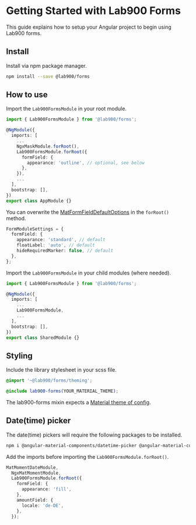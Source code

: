 # Getting Started with Lab900 Forms

This guide explains how to setup your Angular project to begin using Lab900 forms.

## Install

Install via npm package manager.

```bash
npm install --save @lab900/forms
```

## How to use

Import the `Lab900FormsModule` in your root module.

```ts
import { Lab900FormsModule } from '@lab900/forms';

@NgModule({
  imports: [
    ...
    NgxMaskModule.forRoot(),
    Lab900FormsModule.forRoot({
      formField: {
        appearance: 'outline', // optional, see below
      },
    }),
    ...
  ],
  bootstrap: [],
})
export class AppModule {}

```

You can overwrite the [MatFormFieldDefaultOptions](https://material.angular.io/components/form-field/api) in the `forRoot()` method.

```ts
FormModuleSettings = {
  formField: {
    appearance: 'standard', // default
    floatLabel: 'auto', // default
    hideRequiredMarker: false, // default
  },
};
```

Import the `Lab900FormsModule` in your child modules (where needed).

```ts
import { Lab900FormsModule } from '@lab900/forms';

@NgModule({
  imports: [
    ...
    Lab900FormsModule,
    ...
  ],
  bootstrap: [],
})
export class SharedModule {}
```

## Styling

Include the library stylesheet in your scss file.

```scss
@import '~@lab900/forms/theming';

@include lab900-forms(YOUR_MATERIAL_THEME);
```

The lab900-forms mixin expects a [Material theme of config](https://material.angular.io/guide/theming).

## Date(time) picker

The date(time) pickers will require the following packages to be installed.

```bash
npm i @angular-material-components/datetime-picker @angular-material-components/moment-adapter --save-dev
```

Add the imports before importing the `Lab900FormsModule.forRoot()`.

```ts
MatMomentDateModule,
  NgxMatMomentModule,
  Lab900FormsModule.forRoot({
    formField: {
      appearance: 'fill',
    },
    amountField: {
      locale: 'de-DE',
    },
  });
```
